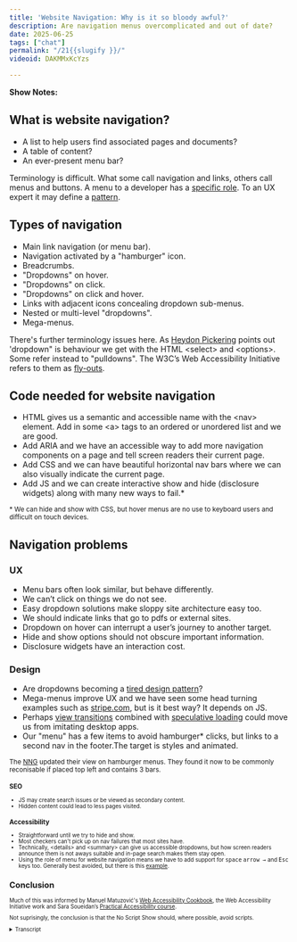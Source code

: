 ```yaml
---
title: 'Website Navigation: Why is it so bloody awful?'
description: Are navigation menus overcomplicated and out of date?
date: 2025-06-25
tags: ["chat"]
permalink: "/21{{slugify }}/"
videoid: DAKMMxKcYzs

---
```


 **Show Notes:**

## What is website navigation?
  - A list to help users find associated pages and documents?
  - A table of content?
  - An ever-present menu bar?
 


 Terminology is difficult.  What some call navigation and links, others call menus and buttons. A menu to a developer has a [specific role](https://developer.mozilla.org/en-US/docs/Web/Accessibility/ARIA/Reference/Roles/menu_role). To an UX expert it may define a [pattern](https://www.nngroup.com/articles/ui-elements-glossary/#Menu-Bar).

  

## Types of navigation

- Main link navigation (or menu bar). 
- Navigation activated by a "hamburger" icon.
- Breadcrumbs.
- "Dropdowns" on hover.
- "Dropdowns" on click.
- "Dropdowns" on click and hover.
- Links with adjacent icons concealing dropdown sub-menus.
- Nested or multi-level "dropdowns".
- Mega-menus.

There's further terminology issues here. As [Heydon Pickering](https://inclusive-components.design/menus-menu-buttons/) points out 'dropdown" is behaviour we get with the HTML &lt;select&gt; and &lt;options&gt;. Some refer instead to "pulldowns".  The W3C’s Web Accessibility Initiative refers to them as [fly-outs](https://www.w3.org/WAI/tutorials/menus/flyout/#flyoutnavmousefixed).

## Code needed for website navigation

- HTML gives us a semantic and accessible name with the &lt;nav&gt; element. Add in some &lt;a&gt; tags to an ordered or unordered list and we are good.
- Add ARIA and we have an accessible way to add more navigation components on a page and tell screen readers their current page.
- Add CSS and we can have beautiful horizontal nav bars where we can also visually indicate the current page.
- Add JS and we can create interactive show and hide (disclosure widgets) along with many new ways to fail.*

<small>* We can hide and show with CSS, but hover menus are no use to keyboard users and difficult on touch devices.</small>

## Navigation problems

### UX

- Menu bars often look similar, but behave differently.
- We can’t click on things we do not see.
- Easy dropdown solutions make sloppy site architecture easy too.
- We should indicate links that go to pdfs or external sites.
- Dropdown on hover can interrupt a user’s journey to another target.
- Hide and show options should not obscure important information.
- Disclosure widgets have an interaction cost.

### Design

- Are dropdowns becoming a [tired design pattern](https://www.strongdesign.co/articles/tired-trend-drop-down-navigation-menus)?
- Mega-menus improve UX and we have seen some head turning examples such as [stripe.com](https://stripe.com/gb), but is it best way? It depends on JS.
- Perhaps [view transitions](https://developer.mozilla.org/en-US/docs/Web/API/View_Transition_API) combined with [speculative loading](https://developer.mozilla.org/en-US/docs/Web/Performance/Guides/Speculative_loading) could move us from imitating desktop apps.
- Our "menu" has a few items to avoid hamburger* clicks, but links to a second nav in the footer.The target is styles and animated.

<small>The [NNG](https://www.nngroup.com/articles/hamburger-menus/) updated their view on hamburger menus. They found it now to be commonly reconisable if placed top left and contains 3 bars. <small>

### SEO

- JS may create search issues or be viewed as secondary content.
- Hidden content could lead to less pages visited.

### Accessibility

- Straightforward until we try to hide and show.
- Most checkers can't pick up on nav failures that most sites have.
- Technically, &lt;details&gt; and &lt;summary&gt; can give us accessible dropdowns, but how screen readers announce them is not aways suitable and in-page search makes them stay open.
- Using the role of menu for website navigation means we have to add support for  <kbd>space</kbd> <kbd>arrow →</kbd> and <kbd>Esc</kbd> keys too. Generally best avoided, but there is this [example](https://accessible-mega-menu.netlify.app/).
 
## Conclusion 

Much of this was informed by Manuel Matuzović's [Web Accessibility Cookbook](https://accessibility-cookbook.com/), the Web Accessibility Initiative work and Sara Soueidan’s  [Practical Accessibility course](https://practical-accessibility.today/). 

 Not suprisingly, the conclusion is that the No Script Show should, where possible, avoid scripts.

 <details> 
<summary>Transcript</summary>


[00:00:05] **Nathan Wrigley:** Hello there. This is the second in our series looking at various components that make up a website. Today we're talking about website navigation and why it's so bloody awful.

The format for this series is that we'll first chat about the components and consider them from a UX design, accessibility, technical, and SEO perspective. Then we'll follow this audio focused episode with a short YouTube video looking at code snippets and working examples. 

If you want the links for those, this show can be found at no script show slash 21. That's the numerals two one, no script show slash 21. And if you want some code examples, then head to no script Show forward slash learn. Forward slash 13. So the numbers one, three. No script show slash learn forward slash 13. As always, the person that's doing the actual hard work on this podcast is David Waumsley.

I just turn up and talk. Hello David. 

[00:01:05] **David Waumsley:** Hello. this is really interesting 'cause I thought, oh, I can't do menus yet. There's so much with it and there is 'cause we've got a lot to get through. But it's been so fascinating because when I started trying to put some code snippets together for kind of components earlier on, I thought, oh I need this mega manual.

I need these dropdown setups. I've got a whole bunch of things I need. And doing this and doing a bit of research, particularly with the accessibility, I've just ended up. Going with another instinct of mine is that we really make kind of website navigation overly complex sometimes, which is not always great for users and really hard technically to get 

[00:01:44] **Nathan Wrigley:** right.

Yeah. You've, you've put together a, on the webpage that I just mentioned, you've put together a really exhaustive list of all of the bits and pieces that go into a navigation menu. Far more in all honesty than I'd ever thought about. I honestly, my position prior to reading your document was just put the headline things in and then create a site map and hope that Google will surface the content and kind of forget about it there, but there's a lot more to it and it's really fascinating what you've thrown together.

Shall I show the yeah. The, notes. Yeah. Show the, page. Okay. So here we are. So you'll be able to find this at no script show slash 21, if you want to. Okay. So 

[00:02:25] **David Waumsley:** let's get into it. Yeah, the f following the format we started with last time, we, try and define what we're talking about with website navigation, and there really isn't a definition here with this one.

So you could say, I've, listed a list that helps users to find associated pages and documents because it's not always internal links. It can be external links or it can be other documents like PDFs or even some decide to attach Word documents, even menus. is it a table of contents? effectively a table of contents on a website does the same thing, but we have a perhaps, generally a different view.

Is it an ever present menu bar? And often people call it menu. And that's, honestly, there's no real definition out there because the terminology is so difficult. I think when we start talking about website navigation, so what some people will call. Navigation links, which is what I would generally call it these days.

Other people will call menus and buttons, and I dunno about you, with clients sometimes you get this sort of mismatch of what you're talking about. They're saying the bot, the button's on the top, I need them to be, and you're thinking, oh, 

[00:03:34] **Nathan Wrigley:** there is no button. 

[00:03:34] **David Waumsley:** Yeah, 

[00:03:35] **Nathan Wrigley:** no, I know exactly what you mean.

Like obviously to you and I, we've probably settled upon a term that you, like I use menu interchangeably with nav. Yes. I shorten navigation always to nav and and when I speak to clients very often the case was that yeah, they would just use a different. A different term, like a link or a button or what have you.

And so those words are not out in the mainstream, so it's very difficult to define. But, okay. 

[00:04:06] **David Waumsley:** and I made a note here because I didn't appreciate this until I started doing this research on it. It's the fact that if you're a developer, the menu is actually a specific technical term, which means that if you use, if you mark up your, nav with menu as give it a roll of menu, then there are a whole bunch of expected behaviors that come with it.

Like you should be able to use a space bar, the escapes key, the arrow keys and all of that. So it's actually technically a menu from a developer's point of view, or the role of menu is for those desktop applications and the, in fact, screen readers switch to a different mode. So you, if you decide to.

Use menu as a sort of technical role for your menu. You've got a whole bunch of responsibilities that go with that. 'cause the screen reader has a certain expectation. So fascinating. But then if you go and look at something like the Nielsen Norman Group, I think I've got it right way this time. Norman Nielsen.

Anyway, we'll go with that. Yeah, so they will use. They're talking about patterns, usability, and how things will function for those. So they use the term menu bar for this constantly visible, section that's on, on your top of your page that navigates people and the navigation is things that might come off that, So 

[00:05:28] **Nathan Wrigley:** can I just read the sentence that's written on the page in front of you there? Yeah. Just to show how interchangeable and weird the terms are, a type of navigate. So it's under the subheading of N navigation bar. It says a type of navigation menu implemented as a menu bar, hosting navigation categories.

So they've they've used navigation twice. They've used menu twice. And it is very hard to understand. In my head, I've just decided, and this could be completely wrong, that menu is a, noun, and navigation is a verb. So the menu is the object, and navigation is the thing. The thing that you are doing, you are navigating.

Via the menu. That's where I've landed. I dunno if that's gonna work or not. 

[00:06:12] **David Waumsley:** The, probably with NAV as well, of course. It's a, sort of technical role. It's a landmark in accessibility, so it stands for something itself. So it's not so much a verb in that sense. anyway, 

[00:06:25] **Nathan Wrigley:** but yeah. But, if you think about it, if you go to a restaurant, you are never gonna say, can I have the navigation?

Yes, you are gonna say, can I have the menu? Which if you like, then is a series of links, for want of a better word, things that you can get to, in other words, a plate of food arrives at your, table. but you. Navigation is what you do when you receive the menu. You navigate around and your finger decides, oh, I'm gonna go look at this one for a bit.

And I like the look at this. and so the navigation is the, doing the menu is the thing that you, hold. And like I said, I don't know that's gonna hold water. There you go. 

[00:07:01] **David Waumsley:** I wanna go off onto a tangent. There's a, yeah, sorry. Absolute. No, But with menus, there's a thing that's annoying me about menus when you go into restaurants right now, I dunno if this is happening in the uk, it's happening in India quite a lot.

You go in and you ask for the menu and they don't give you that. You have to get your smartphone out. Oh yeah. And you have to, and then you have to navigate through. Yeah. So yeah. Anyway, sorry. 

[00:07:23] **Nathan Wrigley:** Yeah. Honestly, I could go on 'cause the whole 10 minutes would disappear. okay. So where are we at there? So you've done that.

Oh. and you, there's just a little paragraph, which I don't know, got explored. A menu to a developer has a specific role. Yeah. To a UX person. It may define. 

[00:07:41] **David Waumsley:** Pattern. Pattern. Yeah. So it's just what I was talking about then and I was just putting them up for those who can see where they are. Define there.

So yeah. Anyway, so we can use these words interchangeably. There's a lot of those that come up. Should we talk about the types of navigation we've got? And this is why I think they're so bloody awful and confusing. I think we've known this forever. I think the Norman Ling group way back probably in the two thousands talked about how dropdowns were terrible usability.

but we have the main link navigation or menu bars. We know it. These kind of things that we expect to see often on the top right of a desktop application where we'll see home about contact services, et cetera. That main navigation. Then we have navigation now that's being activated by the hamburger icon.

Sometimes it's everything is hidden behind the Yeah, but this 

[00:08:32] **Nathan Wrigley:** is becoming really common. I think even on desktop. It's just the normal. Visual queue is, where's the three lines? Okay. That's where all of the site navigation is happening inside of that. 

[00:08:44] **David Waumsley:** Yeah. And there's a point to make on that. I've listed it there on the hamburger, so Yeah.

So you're getting that, but you typically find those on the mobiles anyway, to save space on those. we've got breadcrumbs of course. Which is a sort of sub menu. But then when we get to dropdowns, Terminology again, gets, drop as two separate words with a hyphen between it or to join together for one thing, but also we've got other terms for this, but drop down on hover, which which is a terrible idea.

you can do that with CSS can't, you can actually hover over Oh yeah. That's quite common. Yeah, it is quite common. But it's also terrible because keyboard users are completely lost. They can't use it any longer. They can't 

[00:09:27] **Nathan Wrigley:** Yeah. 

[00:09:28] **David Waumsley:** Access it. Yeah. So it's not accessible. And then we've got, so the dropdowns on click, which is obviously the better thing.

dropdowns on hover is often there, but creates all sorts of usability issues anyway. Which we'll move on to. Dropdowns on click and hover. So both will operate. We've got adjacent icons, concealing a dropdown to a sub menu of a main item, which can be confusing, which also can be activated by the main item on hover or click.

So we've got. All these possible combinations of things about how that could use, how it could work, even though it looks the same to the user. then we have of course the nested or multi-level dropdowns, which I think are dying away now because of mobile, difficulties with that one, where they used to fly out.

Yeah. We 

[00:10:16] **Nathan Wrigley:** seem to be more in like the, dropdown, something akin to accordions, don't we? So things are nested beneath other things, especially on mobile. It's just one thing under another. It doesn't fly out in a separate, yeah, slightly. I don't know. Floated right? A little bit. That 

[00:10:32] **David Waumsley:** doesn't seem to be happening quite as much.

Yeah, no, we used to say a lot of that. And then we got the mega menu, which was supposed to be, oh boy. Solution to all of this. 

[00:10:40] **Nathan Wrigley:** Mega menus can be like an entire website. Fully take over the entire viewport where Yes. And in a sense you just think, what do I do with that? Just so many choices. And how would you navigate through that with, with the tab key?

I literally don't know so well. 

[00:11:00] **David Waumsley:** Yeah. again, if you go down the route of, a proper application and use menu, you can use Arrow key. So it is potentially possible to do it, but a lot of work with JavaScript, yeah, so we've got that and terminology, haunts us.

Again here, Hayden Pickin points out in, oh, I forgot what it was. I think it's accessible components, a sort of a book of his, that dropdowns is the behavior we'll get with HDL Select and options, so that's really where that term's used. And so some people also refer to 'em as pull downs. Yeah, it's an older term.

And then if we go to the W three C'S web accessibility initiative, they refer to them as. Flyouts. 

[00:11:45] **Nathan Wrigley:** So you see, that's fascinating. That one I'd never even heard. I probably have some vestige of a decade or more ago, but it's a long time since I've seen anybody talking about flyouts. 

[00:11:55] **David Waumsley:** Yes. And that's, I'm just for those There you go.

Flyout leads, these are flyouts according to them. So we have a terminology issue again there. We really 

[00:12:05] **Nathan Wrigley:** do. Yeah. But 

[00:12:06] **David Waumsley:** I think I wanted to list those just because I think, I dunno if you, so I do, I found the, I when I, I. Die a little inside when I see a dropdown menu, even a hamburger on a mobile phone.

The fact that my options are hidden and I have to hit this thing, which I don't know what's gonna happen with it or might drop down too far. I hate that I'm not on the mobile phone much, but even on the desktop, I really hate the fact that I don't know if this top link I'm on is clickable or whether it is a button to open up a menu.

And I don't know if it's got an icon next to it, whether, unless that animates, whether that's the place with the Submenu or what I've just hovered over it is the submenu. I actually get confused myself. Yeah. And I know how these all work. Yeah. And 

[00:12:54] **Nathan Wrigley:** I think you've taken a really interesting approach with this.

Website, the no script show one where you've essentially decided that all the menus are just gonna be in the footer, for want of a better word. And yeah, you jump link to that. If you click what might have been considered, I don't know, the, menu that flies in from the side on a mobile, you've just jumped right into the footer In a, yeah.

In a much more accessible way. I like that. That's good. go. If you're listening to this or watch it, it go and check it out. It's cool. I like it. 

[00:13:25] **David Waumsley:** in part two we'll just discuss it 'cause okay, yeah, of course. Yeah. I'll just discuss the markup on it. So we'll do that. okay, so let's have a look. We will talk about the code needed, 'cause we did that before.

On the last one, when we're talking about accordions, that's needed for navigation. So straightforward. So HTML is gonna give us. All that we need in terms of semantics and accessible name. So we have the nav element, which is a landmark, and then if we put our A tags in a ordered or unordered list, then we're pretty good.

It's gonna work. Yeah. That's 

[00:13:58] **Nathan Wrigley:** more or less all you need in air quotes. Yeah. Nav followed 

[00:14:03] **David Waumsley:** by a list of As. Okay. Yeah. Yeah. And for accessibility, screen reader is going to read out, the number of items. So it's quite helpful there. if we add in Aria, then we've got a, more accessible way of being able to add more navigation components to our pages because we can label those up as, main navigation, secondary navigation.

So anybody who wants a, an overview of the page, the table of contents to get around, they'll be able to see that. And also with Aria, we can tell the user who's using the screen reader, which is the current page that they're on. Yep. Yep, So, that improves it. And obviously with CSS then we can have, beautiful horizontal rather than the standard sort of, vertical lineup that you would get with just HTML and where we can also indicate current page as well with that, by putting an underline when you're on that.

Then if we add in JavaScript, then that allows us to create interactive show and hide, which is. Generally that term, which we used last time as disclosure widgets, something where it's hidden is that sort of technical term, but that's where we introduce all these many different ways to fail. 

[00:15:15] **Nathan Wrigley:** Yeah. So can I ask a question at this point?

So we've got four things which increase? So number one is a given. So this nav with a list of As Yeah, that's the, basics. Then we've got, we add in area for making it more readable. Yeah. CSS comes in and then JavaScript. So there are four things that we can do. Which of those are you, are you attempting to use for, in most cases?

Or are you, I'm guessing you are gonna stop at the third one, the CSS one and ignore the JavaScript one. 

[00:15:45] **David Waumsley:** Exactly. Okay. That's why I'm thinking if I can, or the, conclusion I've come to this, if I can get away with not using JavaScript, I save myself a lot of potential usability if I can get away.

With being able to show the, content in the correct order, then we get away from all of the difficulties that come with show and hide, I think. And, when you say, 

[00:16:07] **Nathan Wrigley:** sorry, when you say get away with what, is that a client coming to you with a particular feature or that they've described that they want something which only really JavaScript could handle, so show hide for example.

do you know what, or is it driven by more your own head? oh, wouldn't it be nice if, because I had a feeling that you would always stop at the CSS points. You would never stray into the JavaScript point ever basically these days. But maybe 

[00:16:36] **David Waumsley:** you do. I have done, and I'll show that. Okay. Actually, in the second part, I'll show you where I mimicked with dialogue a, mega menu, which I did for a client, which I thought was a good idea.

Yeah. But, I'll talk about that later. but yeah, it's interesting because I did have a cl I have had a client and it was. Probably the most difficult project that went on for just years and years, who had a very specific idea about how things should open up on this menu. And I had to get somebody in who knew JavaScript to do what they did.

And effectively, I took myself out the equation and let them talk to the, and they were so upset because of course they, they hadn't been able to explain. Two, the JavaScript person gave 'em exactly what they asked for, but they hadn't worked out that, oh no, this is supposed to close when this happens.

okay. But on top of that, what they didn't know about that was the fact that, and I wasn't so aware as I am now, is that of course they hadn't thought about the usability for keyboard users. For screen readers, for any of those things. So yeah, generally I will avoid, Java, no script show.

Obviously, it's a bit of a giveaway, isn't it, that we try to avoid. Yeah, yeah. I already mentioned the little subnote here that we can hover with CSS 'cause by saying that we can show in hide, we can do it with CSS, but keyboard users can't use that. So it's not, accessible and it's difficult as well on touch devices as well.

If you're on a mobile, it doesn't necessarily always work if you use hover. 

[00:18:06] **Nathan Wrigley:** Okay, so now a slew of four different problems that we can have in terms of, navigation. So UX design, SEO, accessibility. Let's start with ux. 

[00:18:18] **David Waumsley:** Yeah. 

[00:18:19] **Nathan Wrigley:** Yeah. 

[00:18:20] **David Waumsley:** Gosh, yes. So ux. I think the, points I've put here and the menu bars often look similar, but behave differently.

That's my experience with going to, home about, I don't know if something's gonna drop down, how it's going to drop down. Yeah. Whether I click on the top thing or the sub menus, blah, blah. Confusing. we can't click on things we cannot see, which I think is one of the biggest faults of hide and show with this one.

is that, If, I don't know, there were some dropdown stuff there visually. I'm not going to go to it, so I'm gonna miss those pages. 

[00:18:57] **Nathan Wrigley:** Yeah. So this is, where mega menus come in because they show all the things, but equally they then give us a bit of overwhelm. 

[00:19:04] **David Waumsley:** Yeah. yeah, 

[00:19:06] **Nathan Wrigley:** presume 

[00:19:06] **David Waumsley:** it as, as long as, there's a mega menu there, so if it's combined.

Okay. Okay. As often is, do you know it's, so you can easy, if it's not there in front of you, you're not gonna click on it. So I think that's a bit of a problem. Okay. e easy dropdown solutions make LOP sloppy. Site architecture easy too. And that's from my own experience of working with people.

Because working with WordPress, it makes it so easy for you to have the sort of menus that you want with various dropdowns. But of course, working with other people who don't want to do the thinking about how things are laid out, they can just drop anything wherever they like. And that's solved. Its up in the menu somewhere, so you get all sorts of bizarre stuff going on.

Some really confusing stuff goes on with menu. Sometimes what's in a dropdown is not what you expect, 

[00:19:51] **Nathan Wrigley:** Yeah. And it's also very, that the interface of WordPress makes it just trivially easy to drop in possibly. Yeah. Too much. Or nest things within nested things. And before you know it, you've got this collapsing menu of nine different layers and on the back end it, that's just offered.

So why not use it? There's no, no hint that's weird on the front end. 

[00:20:15] **David Waumsley:** Yeah. We need to really indicate that our links are what they are and what they do. If they go to an external site, there should be some clue. There's usually a, visual thing, which I'll show in part two. Yeah, that's 

[00:20:29] **Nathan Wrigley:** very, I, you tend to see that on obsessively H-T-M-L-C-S-S focused websites, Yeah. But, not much elsewhere. Yeah. if you really don't see that being deployed broadly across the internet, an external link is just, it's guesswork. If I click this, what's gonna happen? No idea. 

[00:20:48] **David Waumsley:** luckily screen readers will largely announce for them, but it's for your sighted readers and PDFs as well, and uhhuh, other things that people put in their menus, they should indicate what you are gonna get when you click on.

So it's so annoying if you click on something you think you're going to ion within the site and you are downloading a PDF before you and you're in some sort of silo that you yeah. drop down on hovers can interrupt a user's journey to another target. So often, there's some articles about this and you just think, again, this is a complication when you're hiding and showing in, you are heading off to one part of your menu, but you touch the other part of it and it opens up instantly if it's an instant hover.

So the solution that people invent, and this is where you think things are getting complicated, they think, let's delay this. That's at a half, half a second delay here. 

[00:21:38] **Nathan Wrigley:** Yeah. Yes. I, can't remember the name of the website, but that this has happened to me on multiple occasions and it's profoundly annoying.

because in some situ, I really can't remember, but there, I have had a situation where I literally couldn't overcome that problem. 

[00:21:54] **David Waumsley:** Yeah. 

[00:21:54] **Nathan Wrigley:** In that I was on a device of sufficient width that my mouse could not get to where it needed to go unless I took this very precise kinda one pixel route around things.

Do you know what I mean? Yeah, I do. Yeah. And, it's just, it's just some confection of the, width of my device that I was using and the, the way that I was currently located. Yeah. This is, and again, you're solving it with a weird JavaScript based time function. Just let's add half a second.

That'll fix it. yeah, it will, but maybe there's an underlying problem there 

[00:22:28] **David Waumsley:** as well. Yeah. And, not, when you think about it, you, a lot of the reason you want this to be available there is because it, people don't like to click onto a new page 'cause they have to wait for it to load. Yeah.

'cause of all the JavaScript you put in your menu. But, these days, I think, we can get faster loading sites, so why not just go to flipping new page if you, have to delay someone's hover, it's you think we just lost the plot a bit with this, I'm 

[00:22:57] **Nathan Wrigley:** guessing from all of this that you don't do not like hover, you want click in all the menus.

Right? That's what I 

[00:23:03] **David Waumsley:** do. Yeah. Okay. and I was very, I, do this practical accessibility course with, Sarah Erda, which I'll mention 'cause there's some of our examples I going to use there. And she's another one who hates, what she says she advises against any hovering, but of course it's common, hover and click give everybody everything Anyway, so that's one problem.

we've got so many here. The hide and show, can also should not obscure important information that people, I, it's one of the, it's one of the rules actually that come with accessibility is that you're not to obscure. And that's quite difficult to do that with a lot of the menus that we have that pop up.

You shouldn't really, it's, I think it's a violation of wagg if you have what you commonly see as one of those navigations that pop up and take over the whole screen. I think it is, I think that's a violation of, okay. Oh, So becoming important because this week is one, this is the where, yeah.

Where accessibility laws coming in. So we've got that. disclosure, widgets have an interaction cost. Of course, if you're hiding and you're showing something, somebody has to go and click on it. it's extra work for them to do and that annoys me. If you don't need to, when you go to mobile and you don't need to click on something, you shouldn't have to.

And it's almost standard to force you to click. And that dear listener, was only 

[00:24:25] **Nathan Wrigley:** the UX bit got three sections to come. They get progressively smaller. This is just me 

[00:24:31] **David Waumsley:** ranting, isn't 

[00:24:32] **Nathan Wrigley:** it? Yeah, no, it's great. I love it. 

[00:24:34] **David Waumsley:** Okay, so design issues now. there is a good article there, which I won't go to, which is, really my sentiment about, this, that it's feeling like a tire design pattern now drop down menus.

that it's, I didn't, did I mention this earlier, in this chat, or did it, was it before we recorded? But I was saying that I think, in a way that we copied. Print to our detriment. We've copied, if you like, the menus that are in programs to our detriment when it comes to designing navigation.

Yeah. We definitely didn't add that in, to this. Yeah. But 

[00:25:12] **Nathan Wrigley:** we did talk about it prior to hitting record. Yeah. And that's, think you're right. Yeah. 

[00:25:15] **David Waumsley:** That's, 

where I've come to with this. And I think a lot of people, if you look a lot, modern designs are avoiding that. But, so much dropdowns anyway. So I think it's probably something where we have no idea how the web's supposed to look, and we're creating it as we go.

So we copy print in terms of our design, and I think we've also copied in terms of menus, preexisting desktop programs and applications as a way of dealing with menus. And I think, we're starting to move away a bit from that. But there are some, head turn in examples, which we talked about before.

One of 'em, which is so copied, is Stripe. Oh. This 

[00:25:52] **Nathan Wrigley:** is one of the menus in particular, I think it's the product one. You hover, right? 

[00:25:56] **David Waumsley:** Yeah. Look at that. for those people who can't see, there were just so many options. they are subcategorized, and again, you've got this issue. If you're on your way to something, you've got interruption because I'm a hover.

it's that. But honestly, is this the best way? it is wonderful. Technically 

[00:26:14] **Nathan Wrigley:** it's 

[00:26:14] **David Waumsley:** brilliant. Oh, beautiful 

[00:26:15] **Nathan Wrigley:** Implementation, like absolutely majestically gorgeous to look at. But yeah, there's a lot. 

[00:26:23] **David Waumsley:** I'm a, Stripe user and I have no idea where to find what I'd be interested in here. I just want to know what I mainly use it for ticking money off people.

just gimme a link and a page that does that. No, what's 

[00:26:35] **Nathan Wrigley:** curious there is they don't have a search feature embedded No. In their header, which is often the case, isn't it often these days you'll find search in the main navigation area, if not necessarily in the main navigation. Yeah. But they've relegated search either to that menu, so hopefully they've.

They've given you enough to navigate to it, or maybe they've just off offloaded that task to Google. They're hoping that you will choose the right set of keywords, which will deep link to whichever page you actually need from Google as opposed to doing it themselves. you can see what their intention, they're clearly trying to make it really so that you can get to wherever you want to go in, in one amazing menu.

But it is a lot to take in, isn't it? Yeah. 

[00:27:22] **David Waumsley:** Yeah, and it I don't really understand the icons and the fact that they changed their styling from one to the other, I find a bit confusing. Anyway. One of the things that I did notice on this, 'cause the first thing I did see is this progressively enhanced.

So if your JavaScript fails to load for this, the only thing you can get to is the pricing. Interesting. So there's not a lot in terms of progressive enhancement there. There's none. No. If the JavaScript fails, you've no menu other than the ability to pay for something because it's the only one which does not have a, some sort of hover state.

Okay. there's that. So I think I've just twitched on one of my other points there. Design. da Let's have a look. yeah, my thoughts are, and this is where I can just maybe just show for those who are on YouTube, what we're doing, but I'll, oh, you've done such a good 

[00:28:11] **Nathan Wrigley:** job with this, I noticed this morning.

It's 

[00:28:13] **David Waumsley:** so nice. it's actually view transition. Yeah. Actually I won't, I won't jump onto this yet. View transitions I think is really interesting because I think it's allowing us to, it's the, API that Yeah. Is supported now in safari. So I think it's about 87% support for view transition.

It's definitely, 

[00:28:32] **Nathan Wrigley:** the way it's gonna be done. It's so graceful. It looks so nice. Yeah, 

[00:28:36] **David Waumsley:** I know. And people are making like, carousel, not carousels, galleries and stuff where you're going from one page to the other. And one thing I never noticed until this, is that I was thinking about it.

Entirely different topic of tabs, but I was looking at YouTube and I thought when they have their tabs on YouTube that these were actually tabs, but I noticed that they take you to a different page. They take you to a different URL. So I think, yeah, I was surprised. Yeah, I looked at the, I don't realize that.

Gosh. no. You think it's tabs, but actually the pattern is tabs. But actually you are changing your URL, and I think that's why we're going to move a little bit towards, I think, instead of. And particularly if combined with speculative loading, which again is new and experimental, but that allows you, it allows you in the, sort of moderate form to say if someone hovers over this link here, it will start to pre-render the page or preload.

You can choose Yes, which way you want to go. Yeah, exactly. Yes. and you could just do that for two pages so it's not overwhelming your servers. So, I think, but isn't 

[00:29:47] **Nathan Wrigley:** it interesting how profoundly un jarring it is. So it, so I should probably explain. View transitions combined with speculative loading view transitions enables you to let's go with the example of fade from one page to another.

So instead of this hard reload where everything for a brief moment just goes, boom, it's gonna be, I can show you this. Yeah. Let's see. An action. So if you click on that, it may be this, the way that we're capturing the video for this recording, it won't, work so well because we'll probably have a sort of fairly poor frame rate.

But if you actually go to what David's looking at, and click around, there's this fade between, there you go. That was a lovely example. And combine that with speculative loading. I know it's nothing because really all that you're doing is, happening in the blink of an eye, but it, there is something far more aesthetically pleasing about it.

There's just something Yeah. Like it's required now. I feel that's how it ought to be. 'cause it just feels, look at that. It's just so nice. Honestly, we're really getting in the weeds there, aren't we? 

[00:30:55] **David Waumsley:** But I think menus might be able to go that way. I think, if you've got a big section of stuff like the services, a transition that's beautiful into a new page, I think, now that you can perhaps with speculative loading, make that page load so instantaneous that, and you can glide between it in an app-like way.

Yep. I think that's gonna change a lot of things. let me find my notes. Yeah, back up. There you go. Just there. So yeah, so that's my thinking. That might be the way forward with design on this one and, oh yeah, on our menu. So let me just move that. so I've just added onto this. So we've got a few items we need to put in our menu.

Sorry for those people just listening to that. But we have a basic home. And then for our different types of content, we've got chat, learn, build, and then we've got a more, which I've now put little icon on. And when you hover over it, slightly changes, but just to make sure, I'm just going to reload. Yes.

I'm just going to reload and then hover down to that. And what I've done is it is got a second menu in the footer there, but because there's stuff that isn't more navigation, I've actually put on the target a bit of animated. So with CSS we can animate the target, the place you're going to. So I put a little box around it.

So I dunno if you saw that. I could see that. That was fabulous. Yeah. Yeah. But if I go back and refresh this, oops. I'll just go back and refresh this. So it, the target is only showing when, you actually click. When I'm on the more navigation, so it's, it looks normal, so I just think, I'm not sure what else you need.

Really. If you've got all your menu 

[00:32:38] **Nathan Wrigley:** there and you can, there you go. and you can imagine a scenario where somebody like Stripe has all of that information. I don't know, very deep down on the page, but you click on the menu item and it takes you to it, and it would be. I can imagine very smooth and interesting ways to do it, especially with the dreaded Java script.

But I like what you did there a lot. I thought that was nice. 

[00:32:59] **David Waumsley:** Yeah, so I, it's made me think that's probably the way I'll go with this, for as much as I can. there will, I'm sure there'll be circumstances I haven't thought about where that's just not gonna work. But I just think the combination of, I fear before was making it ever present because page loads.

But I think we can make them quicker and we can do nice effects to those pages. And then combined with this other idea of connecting to different navigation, so everything's present all the time, you've not gotta worry about the next thing that we're talking about, SEO, which is the fact that JavaScript can possibly, we don't know Google say otherwise most of the time, but might create some search issues.

Hiding something may mean that it's not found by Google. 

[00:33:39] **Nathan Wrigley:** Yeah. And I guess really if, there's even a chance that it's not gonna be found, it's. Probably not worth it. It's like you said, if it's hidden, you can't click on it. If it's, yeah, not, if it's only visible with JavaScript who Google may not see it, 

[00:33:53] **David Waumsley:** is it worth the risk?

the SEO people do all these experiments and claim that things aren't quite, as Google might say, and Google also say, I think when they talk about anything that's hidden behind JavaScript, is that they will view that as secondary content. If you don't want it to be seen immediately, then that's their take on it.

you've hidden it away for a reason. So it's secondary. So it will have less of importance according to what I've heard them say. I'm no expert on this. So to think about, and of course, Obviously important to SEO is getting lots of clicks. People going to different pages is a good thing for them.

So if we're gonna hide our content, that's gonna lead to less clicks. Also, if we're making them just find those links rather than go to them quickly. slowing down our number of clicks, obviously. So I think there's some SEO. Okay. Considerations, accessibility. Last one. Yes. it's straightforward until we get to disclosure widgets showing and hiding.

and it just goes beyond my abilities and I think most to I. Get the JavaScript right for this. But most checkers, accessibility checkers, they can't because they're not working interactively. They can't pick up on the now failures that most sites, to be honest. I started looking at sites now with a new view and pretty much every navigation I came across was bloody awful.

Even though it's really big names. I, know you know about this because you've got Yeah. Joe Dolson, haven't you? Yeah. That's his name. And you've been doing series That's right. Yeah. With him. and he is been looking at menu, so yes. that's it. So there is one thing that I thought was interesting 'cause we talked about it last time with accordions, is the fact this new ability with details and summary, HTM l to be able to let that do the JavaScript work for us as disclosing, but it technically, it is possible to do that.

and it be accessible. The problem is with it is how various screen readers and their combinations with various browsers decide to announce it. So they won't announce the disclosure triangle. They will say that it's a, what it is, that it's details and some just to wanna mean it. Oh, yeah. So it, it's not ideal at the moment.

Maybe I see a lot of accessibility experts testing it out all the time to see if that might be an option for the future. So if we wanna drop down maybe details in summary, maybe the way, but at the moment it seems like a, bad idea. and, Yeah, as I covered before, I think if we use the role of menu, which a lot of people do, there's we have to add in the support for using space Escape Arrow, all things that we don't get when we're just with our links.

So it's generally, I think 99% of the time, I think usability experts will say, don't bother there unless you're building a desktop app. Don't get into that. But there is a great example if I just brought this up, lemme just, yeah, that it, the, third tab along was the one that, yeah, loaded. I got this.

So there is this accessible menu which is on accessible dash, mega dash menu at Netlify app. I don't know the people behind it, but they have done all this where you've got all their shifts, tab space, enter escapes home, and then all of these keys will work on there. Quite beautiful. 

[00:37:12] **Nathan Wrigley:** Menu here. And yeah, I looked at that and honestly I couldn't have differentiated it from the Stripe one visually.

obviously they haven't leaned into all the icons and the border radius and the, all of that. But it's got, it's all there, right? Every single thing is there. But I, did wonder how much, of a tax in terms of time, this was probably rather a lot. 

[00:37:35] **David Waumsley:** Yes. And, also, you go this route, I mean I wouldn't be using it if I just borrowed it and tried to use it as it is.

It's using in tailwinds something that wouldn't want does CSS but also even even though this is perfect, it may have some things that will confuse people. So people often when you get an open up here, they might be expecting, 'cause they dunno what mode they've gone into after to have closed. So effectively they screen readers will have gone into a sort of desktop menu type Reading of it. So maybe it's not such an issue, but for those who are not, you might expect to see a close because you're not expecting, you can now use your keyboard to get outta this. Interesting, okay. So there's a legacy problem 

[00:38:15] **Nathan Wrigley:** there that's fascinating. 

[00:38:16] **David Waumsley:** Yeah. it still can confuse some users. Yeah, Which, however perfect this might be. and difficult to 

[00:38:22] **Nathan Wrigley:** do 

[00:38:23] **David Waumsley:** it. I think 

[00:38:24] **Nathan Wrigley:** there's, so essentially what you're saying, David, is there's no right way of doing any of this. Yeah, exactly. Exactly. Exactly. so conclusion, 

[00:38:35] **David Waumsley:** Yeah. Conclusion is, I've, given it, no surprise for our show that I think wherever possible we shout that I've written here, should, avoid scripts.

Really, if we can get away with our navigation with simple HTML and CSS, it makes life a lot easier. I dunno if that's always possible, but we're definitely gonna try for that. No, 

[00:38:57] **Nathan Wrigley:** yeah. who would've thought a, show called the No Script Show? Who would've thought they'd avoid using a script? but you've also made a couple of links there to, the Web Accessibility Cookbook, which is available as a, I guess Kindle, but as well as, a regular paper book in many, different formats.

But also the, course that you've been talking about recently, rather a lot actually. The Practical Accessibility course. Yeah. Some links, over at no script show slash 21 just navigate to the bottom 

[00:39:27] **David Waumsley:** and there they all are. We'll talk about this 'cause I'll show some of the examples when we go to our YouTube section, but I think probably for the audio we're done, aren't we?

[00:39:34] **Nathan Wrigley:** Okay. In that case, I will bid you farewell and we will see you very soon for the sort of code example session. So thanks David. That was fascinating. Yeah, enjoyed it. Thanks. Bye bye-Bye. 


</details> 